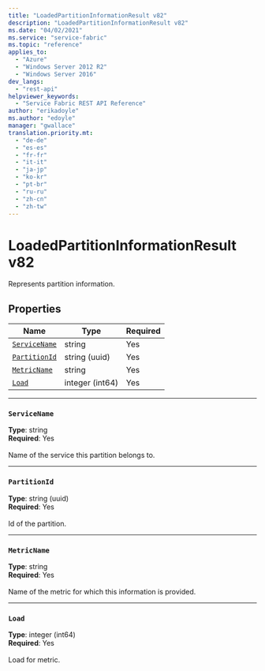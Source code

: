 ```yaml
---
title: "LoadedPartitionInformationResult v82"
description: "LoadedPartitionInformationResult v82"
ms.date: "04/02/2021"
ms.service: "service-fabric"
ms.topic: "reference"
applies_to: 
  - "Azure"
  - "Windows Server 2012 R2"
  - "Windows Server 2016"
dev_langs: 
  - "rest-api"
helpviewer_keywords: 
  - "Service Fabric REST API Reference"
author: "erikadoyle"
ms.author: "edoyle"
manager: "gwallace"
translation.priority.mt: 
  - "de-de"
  - "es-es"
  - "fr-fr"
  - "it-it"
  - "ja-jp"
  - "ko-kr"
  - "pt-br"
  - "ru-ru"
  - "zh-cn"
  - "zh-tw"
---
```

# LoadedPartitionInformationResult v82

Represents partition information.

## Properties
| Name | Type | Required |
| --- | --- | --- |
| [`ServiceName`](#servicename) | string | Yes |
| [`PartitionId`](#partitionid) | string (uuid) | Yes |
| [`MetricName`](#metricname) | string | Yes |
| [`Load`](#load) | integer (int64) | Yes |

____
### `ServiceName`
__Type__: string <br/>
__Required__: Yes<br/>
<br/>
Name of the service this partition belongs to.

____
### `PartitionId`
__Type__: string (uuid) <br/>
__Required__: Yes<br/>
<br/>
Id of the partition.

____
### `MetricName`
__Type__: string <br/>
__Required__: Yes<br/>
<br/>
Name of the metric for which this information is provided.

____
### `Load`
__Type__: integer (int64) <br/>
__Required__: Yes<br/>
<br/>
Load for metric.

